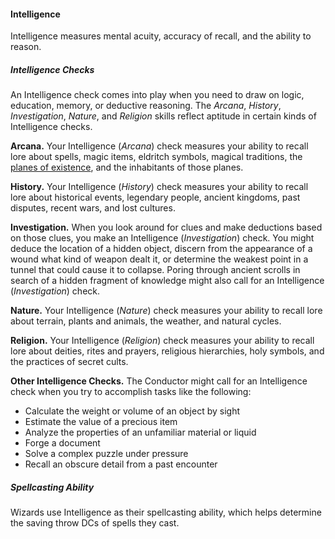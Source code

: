 #### Intelligence

Intelligence measures mental acuity, accuracy of recall, and the ability to reason.

##### Intelligence Checks

An Intelligence check comes into play when you need to draw on logic, education, memory, or deductive reasoning.
The _Arcana_, _History_, _Investigation_, _Nature_, and _Religion_ skills reflect aptitude in certain kinds of Intelligence checks.

**Arcana.**
Your Intelligence (_Arcana_) check measures your ability to recall lore about spells, magic items, eldritch symbols, magical traditions, the [planes of existence](#Planes_of_Existence_planes_of_existence), and the inhabitants of those planes.

**History.**
Your Intelligence (_History_) check measures your ability to recall lore about historical events, legendary people, ancient kingdoms, past disputes, recent wars, and lost cultures.

**Investigation.**
When you look around for clues and make deductions based on those clues, you make an Intelligence (_Investigation_) check.
You might deduce the location of a hidden object, discern from the appearance of a wound what kind of weapon dealt it, or determine the weakest point in a tunnel that could cause it to collapse.
Poring through ancient scrolls in search of a hidden fragment of knowledge might also call for an Intelligence (_Investigation_) check.

**Nature.**
Your Intelligence (_Nature_) check measures your ability to recall lore about terrain, plants and animals, the weather, and natural cycles.

**Religion.**
Your Intelligence (_Religion_) check measures your ability to recall lore about deities, rites and prayers, religious hierarchies, holy symbols, and the practices of secret cults.

**Other Intelligence Checks.**
The Conductor might call for an Intelligence check when you try to accomplish tasks like the following:

- Calculate the weight or volume of an object by sight
- Estimate the value of a precious item
- Analyze the properties of an unfamiliar material or liquid
- Forge a document
- Solve a complex puzzle under pressure
- Recall an obscure detail from a past encounter

##### Spellcasting Ability

Wizards use Intelligence as their spellcasting ability, which helps determine the saving throw DCs of spells they cast.
